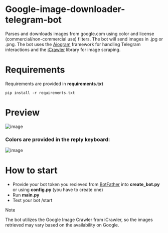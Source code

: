 # Google-image-downloader-telegram-bot
Parses and downloads images from google.com using color and license (commercial/non-commercial use) filters. The bot will send images in .jpg or .png.
The bot uses the [Aiogram](https://github.com/aiogram/aiogram) framework for handling Telegram interactions and the [iCrawler](https://icrawler.readthedocs.io/en/latest/) library for image scraping.
# Requirements
Requirements are provided in **requirements.txt**

```pip install -r requirements.txt```
# Preview
![image](https://github.com/DuranTonee/Google-image-downloader-telegram-bot/assets/95922080/285e0380-b713-4b77-a66f-6f758359b982)

### Colors are provided in the reply keyboard:
![image](https://github.com/DuranTonee/Google-image-downloader-telegram-bot/assets/95922080/84c2d4af-d06d-4b05-ba6a-2626571dd6d0)

# How to start
* Provide your bot token you recieved from [BotFather](https://telegram.me/BotFather) into **create_bot.py** or using **config.py** (you have to create one)
* Run **main.py**
* Text your bot /start
> [!NOTE]
> The bot utilizes the Google Image Crawler from iCrawler, so the images retrieved may vary based on the availability on Google.
